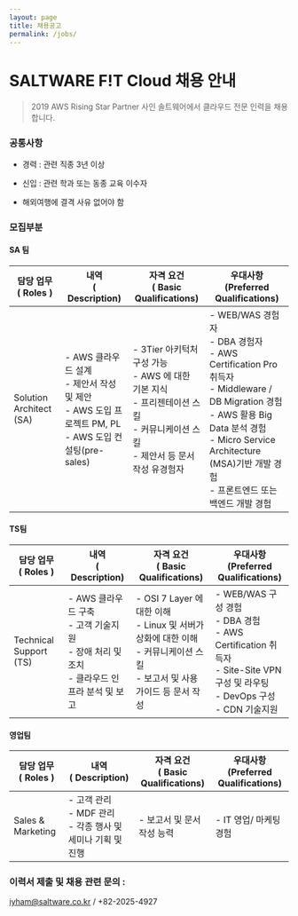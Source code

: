 ```yaml
---
layout: page
title: 채용공고
permalink: /jobs/
---
```


# SALTWARE F!T Cloud 채용 안내

> 2019 AWS Rising Star Partner 사인 솔트웨어에서 클라우드 전문 인력을 채용합니다.



### 공통사항

- 경력 :  관련 직종 3년 이상

- 신입 : 관련 학과 또는 동종 교육 이수자

- 해외여행에 결격 사유 없어야 함

  



### 모집부분

#### SA 팀

| 담당 업무<br /> ( Roles ) | 내역 <br /> ( Description)                                   | 자격 요건 <br /> ( Basic Qualifications)                     | 우대사항<br /> (Preferred Qualifications)                    |
| ------------------------- | ------------------------------------------------------------ | ------------------------------------------------------------ | ------------------------------------------------------------ |
| Solution Architect (SA)   | - AWS 클라우드 설계  <br />   - 제안서 작성 및 제안 <br />   - AWS 도입 프로젝트 PM, PL <br />   - AWS 도입 컨설팅(pre-sales) | - 3Tier 아키턱처 구성 가능<br />  - AWS 에 대한 기본 지식<br />  - 프리젠테이션 스킬  <br />   - 커뮤니케이션 스킬 <br />   -  제안서 등 문서 작성 유경험자 | - WEB/WAS 경험자 <br />  -  DBA 경험자 <br />  - AWS Certification Pro 취득자 <br />  - Middleware / DB Migration 경험 <br />  - AWS 활용 Big Data 분석 경험 <br />  -  Micro Service Architecture (MSA)기반 개발 경험<br />  - 프론트엔드 또는 백엔드 개발 경험 |

#### TS팀

| 담당 업무<br /> ( Roles ) | 내역 <br /> ( Description)                                   | 자격 요건 <br /> ( Basic Qualifications)                     | 우대사항<br /> (Preferred Qualifications)                    |
| ------------------------- | ------------------------------------------------------------ | ------------------------------------------------------------ | ------------------------------------------------------------ |
| Technical Support (TS)    | - AWS 클라우드 구축<br />  - 고객 기술지원 <br />  - 장애 처리 및 조치<br />  - 클라우드 인프라 분석 및 보고 | - OSI 7 Layer 에 대한 이해<br />  - Linux 및 서버가상화에 대한 이해<br />  - 커뮤니케이션 스킬<br />  - 보고서 및 사용 가이드 등 문서 작성 | - WEB/WAS 구성 경험<br />  - DBA 경험<br />  - AWS Certification 취득자<br />  - Site-Site VPN 구성 및 라우팅<br />  - DevOps 구성<br />  - CDN 기술지원 |



#### 영업팀

| 담당 업무<br /> ( Roles ) | 내역 <br />( Description)                                    | 자격 요건 <br /> ( Basic Qualifications) | 우대사항<br /> (Preferred Qualifications) |
| ------------------------- | ------------------------------------------------------------ | ---------------------------------------- | ----------------------------------------- |
| Sales & Marketing         | - 고객 관리<br />  - MDF 관리<br />  - 각종 행사 및 세미나 기획 및 진행 | - 보고서 및 문서 작성 능력               | - IT 영업/ 마케팅 경험                    |



### 이력서 제출 및 채용 관련 문의 : 

iyham@saltware.co.kr / +82-2025-4927

